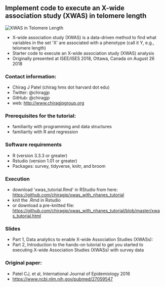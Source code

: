 ## Implement code to execute an X-wide association study (XWAS) in telomere length

![XWAS in Telomere Length](https://raw.githubusercontent.com/chiragjp/xwas_with_nhanes_tutorial/master/reproduce_me.png)

- X-wide association study (XWAS) is a data-driven method to find what variables in the set 'X' are associated with a phenotype (call it Y, e.g., telomere length)
- Starter code to execute an X-wide association study (XWAS) analysis
- Originally presented at ISEE/ISES 2018, Ottawa, Canada on August 26 2018

### Contact information:
- Chirag J Patel (chirag <at> hms dot harvard dot edu)
- Twitter: @chiragjp
- GitHub: @chiragjp
- web: http://www.chiragjpgroup.org 

### Prerequisites for the tutorial:
- familiarity with programming and data structures
- familiarity with R and regression

### Software requirements
- R (version 3.3.3 or greater)
- Rstudio (version 1.01 or greater)
- Packages: survey, tidyverse, knitr, and broom

### Execution
- download 'xwas_tutorial.Rmd' in RStudio from here: https://github.com/chiragjp/xwas_with_nhanes_tutorial
- knit the .Rmd in Rstudio 
- or download a pre-knitted file: https://github.com/chiragjp/xwas_with_nhanes_tutorial/blob/master/xwas_tutorial.html


### Slides
- Part 1, Data analytics to enable X-wide Association Studies (XWASs): 
- Part 2, Introduction to the hands-on tutorial to get you started to executing X-wide Association Studies (XWASs) with survey data

### Original paper:
- Patel CJ, et al, International Journal of Epidemiology 2016
- https://www.ncbi.nlm.nih.gov/pubmed/27059547


